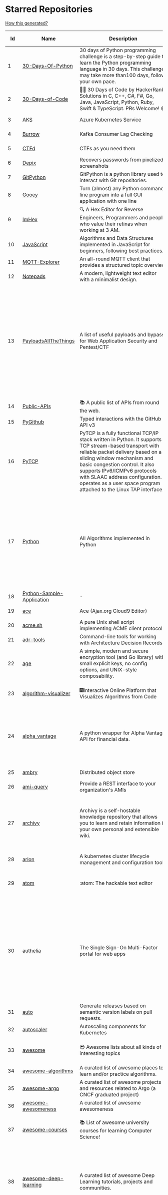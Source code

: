 # Starred Repositories  
[How this generated?](../master/USAGE.md)  
  
| Id 			| Name			| Description | Star Counts | Topics/Tags   | Last Updated 	|  
| ----------- | ----------- 	| ----------- | ----------- | ----------- 	| -----------   |  
|1|[30-Days-Of-Python](https://github.com/Asabeneh/30-Days-Of-Python.git)|30 days of Python programming challenge is a step-by-step guide to learn the Python programming language in 30 days. This challenge may take more than100 days, follow your own pace. |17310||11-12-2022|  
|2|[30-Days-of-Code](https://github.com/xeoneux/30-Days-of-Code.git)|👨‍💻 30 Days of Code by HackerRank Solutions in C, C++, C#, F#, Go, Java, JavaScript, Python, Ruby, Swift & TypeScript. PRs Welcome! 😄|798||17-8-2022|  
|3|[AKS](https://github.com/Azure/AKS.git)|Azure Kubernetes Service|1644||30-11-2022|  
|4|[Burrow](https://github.com/linkedin/Burrow.git)|Kafka Consumer Lag Checking|3382||1-12-2022|  
|5|[CTFd](https://github.com/CTFd/CTFd.git)|CTFs as you need them|4378||14-12-2022|  
|6|[Depix](https://github.com/beurtschipper/Depix.git)|Recovers passwords from pixelized screenshots|23071|||  
|7|[GitPython](https://github.com/gitpython-developers/GitPython.git)|GitPython is a python library used to interact with Git repositories.|3767||28-11-2022|  
|8|[Gooey](https://github.com/chriskiehl/Gooey.git)|Turn (almost) any Python command line program into a full GUI application with one line|16961||8-5-2022|  
|9|[ImHex](https://github.com/WerWolv/ImHex.git)|🔍 A Hex Editor for Reverse Engineers, Programmers and people who value their retinas when working at 3 AM.|22875|||  
|10|[JavaScript](https://github.com/TheAlgorithms/JavaScript.git)|Algorithms and Data Structures implemented in JavaScript for beginners, following best practices.|24136||19-12-2022|  
|11|[MQTT-Explorer](https://github.com/thomasnordquist/MQTT-Explorer.git)|An all-round MQTT client that provides a structured topic overview|2089||27-2-2022|  
|12|[Notepads](https://github.com/0x7c13/Notepads.git)|A modern, lightweight text editor with a minimalist design.|6994|||  
|13|[PayloadsAllTheThings](https://github.com/swisskyrepo/PayloadsAllTheThings.git)|A list of useful payloads and bypass for Web Application Security and Pentest/CTF|43874|pentest, payload, bypass, web-application, hacking, vulnerability, bounty, methodology, privilege-escalation, penetration-testing, cheatsheet, security, enumeration, bugbounty, redteam, payloads, hacktoberfest|13-12-2022|  
|14|[Public-APIs](https://github.com/n0shake/Public-APIs.git)|📚 A public list of APIs from round the web.|19256||29-11-2022|  
|15|[PyGithub](https://github.com/PyGithub/PyGithub.git)|Typed interactions with the GitHub API v3|5685||15-12-2022|  
|16|[PyTCP](https://github.com/ccie18643/PyTCP.git)|PyTCP is a fully functional TCP/IP stack written in Python. It supports TCP stream-based transport with reliable packet delivery based on a sliding window mechanism and basic congestion control. It also supports IPv6/ICMPv6 protocols with SLAAC address configuration. It operates as a user space program attached to the Linux TAP interface.|270||27-11-2022|  
|17|[Python](https://github.com/TheAlgorithms/Python.git)|All Algorithms implemented in Python|150176|python, algorithm, algorithms-implemented, algorithm-competitions, algos, sorts, searches, sorting-algorithms, education, learn, practice, community-driven, interview, hacktoberfest|19-12-2022|  
|18|[Python-Sample-Application](https://github.com/uber/Python-Sample-Application.git)|-|363||9-3-2015|  
|19|[ace](https://github.com/ajaxorg/ace.git)|Ace (Ajax.org Cloud9 Editor)|25200||19-12-2022|  
|20|[acme.sh](https://github.com/acmesh-official/acme.sh.git)|A pure Unix shell script implementing ACME client protocol|29692||23-11-2022|  
|21|[adr-tools](https://github.com/npryce/adr-tools.git)|Command-line tools for working with Architecture Decision Records|3672||30-3-2020|  
|22|[age](https://github.com/FiloSottile/age.git)|A simple, modern and secure encryption tool (and Go library) with small explicit keys, no config options, and UNIX-style composability.|12248||28-10-2022|  
|23|[algorithm-visualizer](https://github.com/algorithm-visualizer/algorithm-visualizer.git)|:fireworks:Interactive Online Platform that Visualizes Algorithms from Code|41882|algorithm, data-structure, visualization, animation|13-4-2022|  
|24|[alpha_vantage](https://github.com/RomelTorres/alpha_vantage.git)|A python wrapper for Alpha Vantage API for financial data.|3797|alpha-vantage, pandas, financial-data, python, stock, alphavantage, json, finance, api-wrapper, cryptocurrency, bitcoin|14-6-2021|  
|25|[ambry](https://github.com/linkedin/ambry.git)|Distributed object store|1574||21-12-2022|  
|26|[ami-query](https://github.com/intuit/ami-query.git)|Provide a REST interface to your organization's AMIs|39||31-8-2020|  
|27|[archivy](https://github.com/archivy/archivy.git)|Archivy is a self-hostable knowledge repository that allows you to learn and retain information in your own personal and extensible wiki.|2949|elasticsearch, knowledge, productivity, python, knowledge-base, note-taking, digital-brain, cli, hacktoberfest|6-12-2022|  
|28|[arlon](https://github.com/arlonproj/arlon.git)|A kubernetes cluster lifecycle management and configuration tool|110||21-12-2022|  
|29|[atom](https://github.com/atom/atom.git)|:atom: The hackable text editor|58978|atom, editor, javascript, electron, windows, linux, macos|22-11-2022|  
|30|[authelia](https://github.com/authelia/authelia.git)|The Single Sign-On Multi-Factor portal for web apps|14991|totp, u2f, ldap, nginx, sso-authentication, yubikey, two-factor-authentication, docker, cookie, kubernetes, sso, multifactor, push-notifications, traefik, mfa, two-factor, authentication, security, golang, 2fa||  
|31|[auto](https://github.com/intuit/auto.git)|Generate releases based on semantic version labels on pull requests.|1885||13-9-2022|  
|32|[autoscaler](https://github.com/kubernetes/autoscaler.git)|Autoscaling components for Kubernetes|6370||20-12-2022|  
|33|[awesome](https://github.com/sindresorhus/awesome.git)|😎 Awesome lists about all kinds of interesting topics|230650|awesome, awesome-list, unicorns, lists, resources|17-12-2022|  
|34|[awesome-algorithms](https://github.com/tayllan/awesome-algorithms.git)|A curated list of awesome places to learn and/or practice algorithms.|12853||9-5-2022|  
|35|[awesome-argo](https://github.com/terrytangyuan/awesome-argo.git)|A curated list of awesome projects and resources related to Argo (a CNCF graduated project)|1079||15-12-2022|  
|36|[awesome-awesomeness](https://github.com/bayandin/awesome-awesomeness.git)|A curated list of awesome awesomeness|29646||24-3-2022|  
|37|[awesome-courses](https://github.com/prakhar1989/awesome-courses.git)|:books: List of awesome university courses for learning Computer Science!|44520|computer-science, courses, awesome-list, awesome|12-11-2022|  
|38|[awesome-deep-learning](https://github.com/ChristosChristofidis/awesome-deep-learning.git)|A curated list of awesome Deep Learning tutorials, projects and communities.|19957|deep-learning, neural-network, machine-learning, awesome, awesome-list, recurrent-networks, deep-networks, deep-learning-tutorial, face-images|14-11-2022|  
|39|[awesome-docker](https://github.com/veggiemonk/awesome-docker.git)|:whale: A curated list of Docker resources and projects|23696|docker, awesome, awesome-list, container, tools, dockerfile, list, moby, docker-container, docker-image, docker-environment, docker-deployment, docker-swarm, docker-api, docker-monitoring, docker-machine, docker-security, docker-registry|10-12-2022|  
|40|[awesome-flask](https://github.com/humiaozuzu/awesome-flask.git)|A curated list of awesome Flask resources and plugins|11034||17-9-2019|  
|41|[awesome-go](https://github.com/avelino/awesome-go.git)|A curated list of awesome Go frameworks, libraries and software|93172|golang, golang-library, go, awesome, awesome-list, hacktoberfest|18-12-2022|  
|42|[awesome-hyper](https://github.com/bnb/awesome-hyper.git)|🖥 Delightful Hyper plugins, themes, and resources|10146|||  
|43|[awesome-interview-questions](https://github.com/DopplerHQ/awesome-interview-questions.git)|:octocat: A curated awesome list of lists of interview questions. Feel free to contribute! :mortar_board: |52128|awesome-list, awesomeness, interview-questions, interviewing, interview-practice, ruby, javascript, awesome, list, python-interview-questions, rails-interview, javascript-interview-questions, angularjs-interview-questions, android-interview-questions|16-11-2021|  
|44|[awesome-kubernetes](https://github.com/ramitsurana/awesome-kubernetes.git)|A curated list for awesome kubernetes sources :ship::tada:|13315||27-11-2022|  
|45|[awesome-macOS](https://github.com/iCHAIT/awesome-macOS.git)|  A curated list of awesome applications, softwares, tools and shiny things for macOS.|13725||12-12-2022|  
|46|[awesome-machine-learning](https://github.com/josephmisiti/awesome-machine-learning.git)|A curated list of awesome Machine Learning frameworks, libraries and software.|57018||6-12-2022|  
|47|[awesome-macos-command-line](https://github.com/herrbischoff/awesome-macos-command-line.git)|Use your macOS terminal shell to do awesome things.|26797|macos, macosx, shell, terminal, awesome-list, awesome, list|2-9-2021|  
|48|[awesome-microservices](https://github.com/mfornos/awesome-microservices.git)|A curated list of Microservice Architecture related principles and technologies.|11668||1-9-2022|  
|49|[awesome-pentest](https://github.com/enaqx/awesome-pentest.git)|A collection of awesome penetration testing resources, tools and other shiny things|17446|awesome, awesome-list|25-8-2022|  
|50|[awesome-python](https://github.com/vinta/awesome-python.git)|A curated list of awesome Python frameworks, libraries, software and resources|150348||4-12-2022|  
|51|[awesome-readme](https://github.com/matiassingers/awesome-readme.git)|A curated list of awesome READMEs|13506||13-12-2022|  
|52|[awesome-sanic](https://github.com/mekicha/awesome-sanic.git)|A curated list of awesome Sanic resources and extensions|617||26-10-2022|  
|53|[awesome-scalability](https://github.com/binhnguyennus/awesome-scalability.git)|The Patterns of Scalable, Reliable, and Performant Large-Scale Systems|42453|system-design, backend, scalability, interview, architecture, devops, design-patterns, interview-questions, awesome-list, big-data, awesome, resources, lists, web-development, programming, system, interview-practice, computer-science, distributed-systems, machine-learning|4-12-2022|  
|54|[awesome-selfhosted](https://github.com/awesome-selfhosted/awesome-selfhosted.git)|A list of Free Software network services and web applications which can be hosted on your own servers|112493|selfhosted, awesome, awesome-list, privacy, hosting, cloud, self-hosted|20-12-2022|  
|55|[awesome-shell](https://github.com/alebcay/awesome-shell.git)|A curated list of awesome command-line frameworks, toolkits, guides and gizmos. Inspired by awesome-php.|25868|||  
|56|[awesome-sysadmin](https://github.com/awesome-foss/awesome-sysadmin.git)|A curated list of amazingly awesome open source sysadmin resources.|16083|awesome, awesome-list, sysadmin, list|17-12-2022|  
|57|[awesome-vscode](https://github.com/viatsko/awesome-vscode.git)|🎨 A curated list of delightful VS Code packages and resources.|21605|visual-studio, vscode, vscode-theme, vscode-extension, awesome, awesome-list, list, visualstudio, visual-studio-code, visual-studio-code-extension, visual-studio-code-theme|15-11-2022|  
|58|[awless](https://github.com/wallix/awless.git)|A Mighty CLI for AWS|4889||10-12-2018|  
|59|[aws-cdk](https://github.com/aws/aws-cdk.git)|The AWS Cloud Development Kit is a framework for defining cloud infrastructure in code|9639||21-12-2022|  
|60|[aws-cli](https://github.com/aws/aws-cli.git)|Universal Command Line Interface for Amazon Web Services|13246||20-12-2022|  
|61|[aws-cloudformation-user-guide](https://github.com/awsdocs/aws-cloudformation-user-guide.git)|The open source version of the AWS CloudFormation User Guide|687||12-9-2022|  
|62|[aws-eks-kubernetes-masterclass](https://github.com/stacksimplify/aws-eks-kubernetes-masterclass.git)|AWS EKS Kubernetes - Masterclass   DevOps, Microservices|679||3-3-2022|  
|63|[aws-load-balancer-controller](https://github.com/kubernetes-sigs/aws-load-balancer-controller.git)|A Kubernetes controller for Elastic Load Balancers|3161||19-12-2022|  
|64|[azkaban](https://github.com/azkaban/azkaban.git)|Azkaban workflow manager.|4183||20-12-2022|  
|65|[azure-cli](https://github.com/Azure/azure-cli.git)|Azure Command-Line Interface|3352||21-12-2022|  
|66|[azure-monitor-opencensus-python](https://github.com/Azure-Samples/azure-monitor-opencensus-python.git)|Sample repository demonstrating Azure Monitor exporters for Opencensus Python|17||3-8-2022|  
|67|[azure-rest-api-specs](https://github.com/Azure/azure-rest-api-specs.git)|The source for REST API specifications for Microsoft Azure.|1898||21-12-2022|  
|68|[badges](https://github.com/Naereen/badges.git)|:pencil: Markdown code for lots of small badges :ribbon: :pushpin: (shields.io, forthebadge.com etc) :sunglasses:. Contributions are welcome! Please add yours!|3678||29-10-2022|  
|69|[bat](https://github.com/sharkdp/bat.git)|A cat(1) clone with wings.|38633||18-12-2022|  
|70|[bcc](https://github.com/iovisor/bcc.git)|BCC - Tools for BPF-based Linux IO analysis, networking, monitoring, and more|16209||17-12-2022|  
|71|[behave](https://github.com/behave/behave.git)|BDD, Python style.|2740||19-12-2022|  
|72|[bitcoin](https://github.com/bitcoin/bitcoin.git)|Bitcoin Core integration/staging tree|67458|bitcoin, c-plus-plus, p2p, cryptocurrency, cryptography|21-12-2022|  
|73|[black](https://github.com/psf/black.git)|The uncompromising Python code formatter|30498|||  
|74|[blackfriday](https://github.com/russross/blackfriday.git)|Blackfriday: a markdown processor for Go|5062||27-10-2020|  
|75|[blockly](https://github.com/google/blockly.git)|The web-based visual programming editor.|10856||19-12-2022|  
|76|[bokeh](https://github.com/bokeh/bokeh.git)|Interactive Data Visualization in the browser, from  Python|17019|bokeh, python, interactive-plots, javascript, visualization, plotting, plots, data-visualisation, notebooks, jupyter, visualisation, numfocus|21-12-2022|  
|77|[boto3](https://github.com/boto/boto3.git)|AWS SDK for Python|7776|python, aws, cloud, cloud-management, aws-sdk|20-12-2022|  
|78|[boulder](https://github.com/letsencrypt/boulder.git)|An ACME-based certificate authority, written in Go. |4504||19-12-2022|  
|79|[brackets](https://github.com/adobe/brackets.git)|An open source code editor for the web, written in JavaScript, HTML and CSS.|33508||18-3-2021|  
|80|[brooklin](https://github.com/linkedin/brooklin.git)|An extensible distributed system for reliable nearline data streaming at scale|804||14-12-2022|  
|81|[build-your-own-x](https://github.com/codecrafters-io/build-your-own-x.git)|Master programming by recreating your favorite technologies from scratch.|180020|programming, tutorials, tutorial-code, tutorial-exercises, free, awesome-list|19-12-2022|  
|82|[caddy](https://github.com/caddyserver/caddy.git)|Fast and extensible multi-platform HTTP/1-2-3 web server with automatic HTTPS|44956|go, web-server, caddyfile, http, http-server, reverse-proxy, https, tls, automatic-https, privacy, security, acme, caddy, golang, http3, hacktoberfest|20-12-2022|  
|83|[cello](https://github.com/cello-proj/cello.git)|Run infrastructure as code (IaC) software tools including CDK, Terraform and Cloud Formation via GitOps.|251||16-12-2022|  
|84|[cert-manager](https://github.com/cert-manager/cert-manager.git)|Automatically provision and manage TLS certificates in Kubernetes|9755|||  
|85|[cfssl](https://github.com/cloudflare/cfssl.git)|CFSSL: Cloudflare's PKI and TLS toolkit|7478||8-12-2022|  
|86|[chalice](https://github.com/aws/chalice.git)|Python Serverless Microframework for AWS|9363||1-9-2022|  
|87|[chaos-mesh](https://github.com/chaos-mesh/chaos-mesh.git)|A Chaos Engineering Platform for Kubernetes.|5395||15-12-2022|  
|88|[chaosmonkey](https://github.com/Netflix/chaosmonkey.git)|Chaos Monkey is a resiliency tool that helps applications tolerate random instance failures.|13022||30-10-2020|  
|89|[chartmuseum](https://github.com/helm/chartmuseum.git)|Host your own Helm Chart Repository|3052||15-12-2022|  
|90|[cheat.sh](https://github.com/chubin/cheat.sh.git)|the only cheat sheet you need|34177||18-4-2022|  
|91|[checkov](https://github.com/bridgecrewio/checkov.git)|Prevent cloud misconfigurations and find vulnerabilities during build-time in infrastructure as code, container images and open source packages with Checkov by Bridgecrew.|5023||21-12-2022|  
|92|[chef](https://github.com/chef/chef.git)|Chef Infra, a powerful automation platform that transforms infrastructure into code automating how infrastructure is configured, deployed and managed across any environment, at any scale|7083||20-12-2022|  
|93|[cilium](https://github.com/cilium/cilium.git)|eBPF-based Networking, Security, and Observability|13832||21-12-2022|  
|94|[clair](https://github.com/quay/clair.git)|Vulnerability Static Analysis for Containers|9232||9-12-2022|  
|95|[cli](https://github.com/cli/cli.git)|GitHub’s official command line tool|30772|github-api-v4, cli, git, golang|21-12-2022|  
|96|[cli-spinners](https://github.com/sindresorhus/cli-spinners.git)|Spinners for use in the terminal|2082||24-7-2022|  
|97|[cli53](https://github.com/barnybug/cli53.git)|Command line tool for Amazon Route 53|1831|||  
|98|[click](https://github.com/pallets/click.git)|Python composable command line interface toolkit|13298|python, cli, click, pallets|1-11-2022|  
|99|[cobra](https://github.com/spf13/cobra.git)|A Commander for modern Go CLI interactions|30003||15-12-2022|  
|100|[codebytere.github.io](https://github.com/codebytere/codebytere.github.io.git)|personal website|469||15-9-2022|  
|101|[coding-interview-university](https://github.com/jwasham/coding-interview-university.git)|A complete computer science study plan to become a software engineer.|241391||18-12-2022|  
|102|[compose](https://github.com/docker/compose.git)|Define and run multi-container applications with Docker|28072|docker, docker-compose, orchestration, go, golang|21-12-2022|  
|103|[computer-science](https://github.com/ossu/computer-science.git)|:mortar_board: Path to a free self-taught education in Computer Science!|129543|computer-science, awesome-list, courses, curriculum|19-12-2022|  
|104|[consul](https://github.com/hashicorp/consul.git)|Consul is a distributed, highly available, and data center aware solution to connect and configure applications across dynamic, distributed infrastructure.|25800|consul, service-mesh, service-discovery, kubernetes, vault, ecs, api-gateway|21-12-2022|  
|105|[containerd](https://github.com/containerd/containerd.git)|An open and reliable container runtime|12781||20-12-2022|  
|106|[core](https://github.com/home-assistant/core.git)|:house_with_garden: Open source home automation that puts local control and privacy first.|56812|python, home-automation, iot, internet-of-things, mqtt, raspberry-pi, asyncio, hacktoberfest|21-12-2022|  
|107|[coredns](https://github.com/coredns/coredns.git)|CoreDNS is a DNS server that chains plugins|10087||20-12-2022|  
|108|[coreutils](https://github.com/uutils/coreutils.git)|Cross-platform Rust rewrite of the GNU coreutils|12910|rust, coreutils, gnu-coreutils, busybox, cross-platform, command-line-tool|17-12-2022|  
|109|[crouton](https://github.com/dnschneid/crouton.git)|Chromium OS Universal Chroot Environment|8243||27-11-2022|  
|110|[curl](https://github.com/curl/curl.git)|A command line tool and library for transferring data with URL syntax, supporting DICT, FILE, FTP, FTPS, GOPHER, GOPHERS, HTTP, HTTPS, IMAP, IMAPS, LDAP, LDAPS, MQTT, POP3, POP3S, RTMP, RTMPS, RTSP, SCP, SFTP, SMB, SMBS, SMTP, SMTPS, TELNET, TFTP, WS and WSS. libcurl offers a myriad of powerful features|27788||21-12-2022|  
|111|[dailybot](https://github.com/sapumar/dailybot.git)|Simple telegram bot to remind about the daily stand up|8||23-12-2021|  
|112|[dashboard](https://github.com/kubernetes/dashboard.git)|General-purpose web UI for Kubernetes clusters|11988|||  
|113|[datamodel-code-generator](https://github.com/koxudaxi/datamodel-code-generator.git)|Pydantic model generator for easy conversion of JSON, OpenAPI, JSON Schema, and YAML data sources.|1321||20-12-2022|  
|114|[deepdiff](https://github.com/seperman/deepdiff.git)|DeepDiff: Deep Difference and search of any Python object/data. DeepHash: Hash of any object based on its contents. Delta: Use deltas to reconstruct objects by adding deltas together.|1538||11-12-2022|  
|115|[design-patterns-for-humans](https://github.com/kamranahmedse/design-patterns-for-humans.git)|An ultra-simplified explanation to design patterns|35627|design-patterns, architecture, software-engineering, engineering, principles, computer-science|27-8-2022|  
|116|[developer-roadmap](https://github.com/kamranahmedse/developer-roadmap.git)|Interactive roadmaps, guides and other educational content to help developers grow in their careers.|221891|computer-science, roadmap, developer-roadmap, frontend-roadmap, devops-roadmap, backend-roadmap, react-roadmap, angular-roadmap, python-roadmap, go-roadmap, java-roadmap, dba-roadmap, vue-roadmap, blockchain-roadmap, javascript-roadmap, nodejs-roadmap, qa-roadmap, software-architect-roadmap|20-12-2022|  
|117|[devops-exercises](https://github.com/bregman-arie/devops-exercises.git)|Linux, Jenkins, AWS, SRE, Prometheus, Docker, Python, Ansible, Git, Kubernetes, Terraform, OpenStack, SQL, NoSQL, Azure, GCP, DNS, Elastic, Network, Virtualization. DevOps Interview Questions|34818||12-12-2022|  
|118|[discourse](https://github.com/discourse/discourse.git)|A platform for community discussion. Free, open, simple.|37029|discourse, javascript, rails, ruby, ember, forum, postgresql|21-12-2022|  
|119|[dive](https://github.com/wagoodman/dive.git)|A tool for exploring each layer in a docker image|34967|docker, docker-image, inspector, explorer, cli, tui|2-7-2021|  
|120|[django](https://github.com/django/django.git)|The Web framework for perfectionists with deadlines.|67797||21-12-2022|  
|121|[django-health-check](https://github.com/revsys/django-health-check.git)|a pluggable app that runs a full check on the deployment, using a number of plugins to check e.g. database, queue server, celery processes, etc.|929|||  
|122|[dns](https://github.com/miekg/dns.git)|DNS library in Go|6662||12-11-2022|  
|123|[dnscontrol](https://github.com/StackExchange/dnscontrol.git)|Synchronize your DNS to multiple providers from a simple DSL|2450||19-12-2022|  
|124|[dnslib](https://github.com/paulc/dnslib.git)|A Python library to encode/decode DNS wire-format packets |238||28-10-2022|  
|125|[dnsperf](https://github.com/cobblau/dnsperf.git)|A DNS performance tool.|205||14-10-2017|  
|126|[docker-cheat-sheet](https://github.com/wsargent/docker-cheat-sheet.git)|Docker Cheat Sheet|21273|docker, cheet-sheet|23-6-2022|  
|127|[docker-development-youtube-series](https://github.com/marcel-dempers/docker-development-youtube-series.git)|-|3738||14-11-2022|  
|128|[dockerfiles](https://github.com/jessfraz/dockerfiles.git)|Various Dockerfiles I use on the desktop and on servers.|12902|dockerfiles, bash, docker, dockerfile, linux, shell, containers|27-3-2021|  
|129|[doitlive](https://github.com/sloria/doitlive.git)|Because sometimes you need to do it live|3221||14-8-2022|  
|130|[dotfiles](https://github.com/bbkane/dotfiles.git)|Configs for apps I care about|25||10-12-2022|  
|131|[draft-classic](https://github.com/Azure/draft-classic.git)|A tool for developers to create cloud-native applications on Kubernetes.|3944||26-2-2020|  
|132|[drawio](https://github.com/jgraph/drawio.git)|draw.io is a JavaScript, client-side editor for general diagramming and whiteboarding|32485|diagram, javascript, whiteboard|16-12-2022|  
|133|[duf](https://github.com/muesli/duf.git)|Disk Usage/Free Utility - a better 'df' alternative|10255|hacktoberfest, disk-space, disk-usage, df, linux, macos, freebsd, openbsd, windows, user-friendly, cli, terminal, filesystem, tui|3-12-2022|  
|134|[echarts](https://github.com/apache/echarts.git)|Apache ECharts is a powerful, interactive charting and data visualization library for browser|53684||20-12-2022|  
|135|[echo](https://github.com/labstack/echo.git)|High performance, minimalist Go web framework|24514|go, echo, web, middleware, microservice, websocket, ssl, letsencrypt, micro-framework, https, http2, web-framework, labstack-echo|17-12-2022|  
|136|[ecs-refarch-service-discovery](https://github.com/awslabs/ecs-refarch-service-discovery.git)|An EC2 Container Service Reference Architecture for providing Service Discovery to containers using CloudWatch Events, Lambda and Route 53 private hosted zones. |441||25-7-2016|  
|137|[eks-anywhere](https://github.com/aws/eks-anywhere.git)|Run Amazon EKS on your own infrastructure 🚀|1684|kubernetes, aws, k8s, kubernetes-cluster, kubernetes-deployment, eks, vmware, docker, baremetal, baremetal-provisioning, tinkerbell|21-12-2022|  
|138|[eks-node-viewer](https://github.com/awslabs/eks-node-viewer.git)|EKS Node Viewer|405||20-12-2022|  
|139|[elasticsearch](https://github.com/elastic/elasticsearch.git)|Free and Open, Distributed, RESTful Search Engine|62214|elasticsearch, java, search-engine|21-12-2022|  
|140|[emissary](https://github.com/emissary-ingress/emissary.git)|open source Kubernetes-native API gateway for microservices built on the Envoy Proxy|3958||20-12-2022|  
|141|[engineering-blogs](https://github.com/kilimchoi/engineering-blogs.git)|A curated list of engineering blogs|22563|engineering-blogs, tech, programming-blogs, software-development, lists|28-10-2022|  
|142|[etcd](https://github.com/etcd-io/etcd.git)|Distributed reliable key-value store for the most critical data of a distributed system|42153|etcd, raft, distributed-systems, kubernetes, go, database, key-value, consensus, distributed-database, cncf|21-12-2022|  
|143|[every-programmer-should-know](https://github.com/mtdvio/every-programmer-should-know.git)|A collection of (mostly) technical things every software developer should know about|66358||23-11-2022|  
|144|[examples](https://github.com/kubernetes/examples.git)|Kubernetes application example tutorials|5319||21-7-2022|  
|145|[excalidraw](https://github.com/excalidraw/excalidraw.git)|Virtual whiteboard for sketching hand-drawn like diagrams|37296||21-12-2022|  
|146|[external-dns](https://github.com/kubernetes-sigs/external-dns.git)|Configure external DNS servers (AWS Route53, Google CloudDNS and others) for Kubernetes Ingresses and Services|5889||13-12-2022|  
|147|[faas](https://github.com/openfaas/faas.git)|OpenFaaS - Serverless Functions Made Simple|22477|functions-as-a-service, functions, lambda, serverless, prometheus, kubernetes, k8s, serverless-functions, paas, gitops, faas, docker, golang, nodejs|14-12-2022|  
|148|[face_recognition](https://github.com/ageitgey/face_recognition.git)|The world's simplest facial recognition api for Python and the command line|46809|machine-learning, face-detection, face-recognition, python|10-6-2022|  
|149|[faker](https://github.com/joke2k/faker.git)|Faker is a Python package that generates fake data for you.|15178||30-11-2022|  
|150|[fastapi-utils](https://github.com/dmontagu/fastapi-utils.git)|Reusable utilities for FastAPI|1242||7-3-2020|  
|151|[fasthttp](https://github.com/valyala/fasthttp.git)|Fast HTTP package for Go. Tuned for high performance. Zero memory allocations in hot paths. Up to 10x faster than net/http|18835||18-12-2022|  
|152|[fd](https://github.com/sharkdp/fd.git)|A simple, fast and user-friendly alternative to 'find'|25704|command-line, tool, filesystem, search, regex, rust, cli, terminal, hacktoberfest|17-12-2022|  
|153|[first-contributions](https://github.com/firstcontributions/first-contributions.git)|🚀✨ Help beginners to contribute to open source projects|30612||19-12-2022|  
|154|[fish-shell](https://github.com/fish-shell/fish-shell.git)|The user-friendly command line shell.|20040|||  
|155|[flamethrower](https://github.com/DNS-OARC/flamethrower.git)|a DNS performance and functional testing utility supporting UDP, TCP, DoT and DoH (by @ns1labs)|264||7-12-2022|  
|156|[flasgger](https://github.com/flasgger/flasgger.git)|Easy OpenAPI specs and Swagger UI for your Flask API|3142||21-1-2022|  
|157|[flask](https://github.com/pallets/flask.git)|The Python micro framework for building web applications.|61360|||  
|158|[flask-swagger-ui](https://github.com/sveint/flask-swagger-ui.git)|Swagger UI blueprint for flask|154||24-5-2022|  
|159|[flux](https://github.com/fluxcd/flux.git)|Successor: https://github.com/fluxcd/flux2|6941||1-11-2022|  
|160|[forcediphttpsadapter](https://github.com/Roadmaster/forcediphttpsadapter.git)|A requests TransportAdapter allowing to force a specific IP for HTTPS connections.|43||1-11-2021|  
|161|[free-for-dev](https://github.com/ripienaar/free-for-dev.git)|A list of SaaS, PaaS and IaaS offerings that have free tiers of interest to devops and infradev|63705|free-for-developers, awesome-list|21-12-2022|  
|162|[free-programming-books](https://github.com/EbookFoundation/free-programming-books.git)|:books: Freely available programming books|258874|education, books, list, resource, hacktoberfest|18-12-2022|  
|163|[frp](https://github.com/fatedier/frp.git)|A fast reverse proxy to help you expose a local server behind a NAT or firewall to the internet.|62945|proxy, reverse-proxy, tunnel, nat, go, firewall, frp, expose, http-proxy|18-12-2022|  
|164|[fucking-algorithm](https://github.com/labuladong/fucking-algorithm.git)|刷算法全靠套路，认准 labuladong 就够了！English version supported! Crack LeetCode, not only how, but also why. |112727|leetcode, algorithms, interview-questions, data-structures, kmp, dynamic-programming, computer-science, dynamic-programming-algorithm|21-12-2022|  
|165|[game_control](https://github.com/ChoudharyChanchal/game_control.git)|-|743||19-7-2020|  
|166|[gin](https://github.com/gin-gonic/gin.git)|Gin is a HTTP web framework written in Go (Golang). It features a Martini-like API with much better performance -- up to 40 times faster. If you need smashing performance, get yourself some Gin.|65205|server, middleware, framework, go, router, performance, gin|21-12-2022|  
|167|[git-standup](https://github.com/kamranahmedse/git-standup.git)|Recall what you did on the last working day. Psst! or be nosy and find what someone else in your team did ;-)|7274||30-9-2021|  
|168|[gitbook](https://github.com/GitbookIO/gitbook.git)|📝 Modern documentation format and toolchain using Git and Markdown|25242||27-12-2018|  
|169|[github-cheat-sheet](https://github.com/tiimgreen/github-cheat-sheet.git)|A list of cool features of Git and GitHub.|38606|awesome, awesome-list, list, github, git|28-5-2022|  
|170|[github1s](https://github.com/conwnet/github1s.git)|One second to read GitHub code with VS Code.|21499|hacktoberfest, vscode|7-12-2022|  
|171|[gitignore](https://github.com/github/gitignore.git)|A collection of useful .gitignore templates|141981|gitignore, git|18-12-2022|  
|172|[gitui](https://github.com/extrawurst/gitui.git)|Blazing 💥 fast terminal-ui for git written in rust 🦀|11683|rust, tui, terminal, git, command-line-tool, command-line-interface, async, hacktoberfest, bash|21-12-2022|  
|173|[glb-director](https://github.com/github/glb-director.git)|GitHub Load Balancer Director and supporting tooling.|2224|||  
|174|[gloo](https://github.com/solo-io/gloo.git)|The Feature-rich, Kubernetes-native, Next-Generation API Gateway Built on Envoy|3640||20-12-2022|  
|175|[go-fuzz](https://github.com/dvyukov/go-fuzz.git)|Randomized testing for Go|4530||26-7-2022|  
|176|[go-github](https://github.com/google/go-github.git)|Go library for accessing the GitHub v3 API|9008||16-12-2022|  
|177|[go-metrics](https://github.com/rcrowley/go-metrics.git)|Go port of Coda Hale's Metrics library|3323||27-12-2020|  
|178|[go-restful](https://github.com/emicklei/go-restful.git)|package for building REST-style Web Services using Go|4675||19-11-2022|  
|179|[go-spew](https://github.com/davecgh/go-spew.git)|Implements a deep pretty printer for Go data structures to aid in debugging|5418||30-8-2018|  
|180|[gobgp](https://github.com/osrg/gobgp.git)|BGP implemented in the Go Programming Language|3088||11-12-2022|  
|181|[goldmark](https://github.com/yuin/goldmark.git)|:trophy: A markdown parser written in Go. Easy to extend, standard(CommonMark) compliant, well structured.|2469||12-11-2022|  
|182|[google-api-python-client](https://github.com/googleapis/google-api-python-client.git)|🐍 The official Python client library for Google's discovery based APIs.|6165|||  
|183|[google-cloud-python](https://github.com/googleapis/google-cloud-python.git)|Google Cloud Client Library for Python|4061||14-12-2022|  
|184|[google-maps-services-python](https://github.com/googlemaps/google-maps-services-python.git)|Python client library for Google Maps API Web Services|3759||22-11-2022|  
|185|[goreleaser](https://github.com/goreleaser/goreleaser.git)|Deliver Go binaries as fast and easily as possible|11026|homebrew, golang, travis, release-automation, docker, snapcraft, package, deb, rpm, go, apk, hacktoberfest, github-actions|21-12-2022|  
|186|[gotty](https://github.com/sorenisanerd/gotty.git)|Share your terminal as a web application|1675||28-11-2022|  
|187|[gotty](https://github.com/yudai/gotty.git)|Share your terminal as a web application|17357|tty, terminal, browser, web, go, websocket, javascript, typescript|13-12-2017|  
|188|[gping](https://github.com/orf/gping.git)|Ping, but with a graph|6966|rust, command-line, cli, ping, linux, graph, network-monitoring, shell|20-12-2022|  
|189|[grafana](https://github.com/grafana/grafana.git)|The open and composable observability and data visualization platform. Visualize metrics, logs, and traces from multiple sources like Prometheus, Loki, Elasticsearch, InfluxDB, Postgres and many more. |53129||21-12-2022|  
|190|[graphene-django](https://github.com/graphql-python/graphene-django.git)|Integrate GraphQL into your Django project.|3991|||  
|191|[grex](https://github.com/pemistahl/grex.git)|A command-line tool and Rust library for generating regular expressions from user-provided test cases|5784|command-line-tool, tool, regex, regexp, regex-pattern, regular-expression, regular-expressions, rust, cli, rust-cli, terminal, rust-library, rust-crate|3-12-2022|  
|192|[guacamole-server](https://github.com/apache/guacamole-server.git)|Mirror of Apache Guacamole Server|2297||29-11-2022|  
|193|[halo](https://github.com/manrajgrover/halo.git)|💫 Beautiful spinners for terminal, IPython and Jupyter|2681||9-11-2020|  
|194|[haproxy](https://github.com/haproxy/haproxy.git)|HAProxy Load Balancer's development branch (mirror of git.haproxy.org)|3354||21-12-2022|  
|195|[helm](https://github.com/helm/helm.git)|The Kubernetes Package Manager|23340||19-12-2022|  
|196|[helm-git-repo](https://github.com/yks0000/helm-git-repo.git)|A Helm Repo (Automatically build index.yaml)|1||6-4-2021|  
|197|[helmfile](https://github.com/roboll/helmfile.git)|Deploy Kubernetes Helm Charts|3953||13-12-2022|  
|198|[hey](https://github.com/rakyll/hey.git)|HTTP load generator, ApacheBench (ab) replacement|14733||23-3-2021|  
|199|[homebrew-cask](https://github.com/Homebrew/homebrew-cask.git)|🍻 A CLI workflow for the administration of macOS applications distributed as binaries|19641||21-12-2022|  
|200|[how-web-works](https://github.com/vasanthk/how-web-works.git)|What happens behind the scenes when we type www.google.com in a browser?|12196||13-12-2022|  
|201|[howdoi](https://github.com/gleitz/howdoi.git)|instant coding answers via the command line|9803||5-12-2022|  
|202|[htmlq](https://github.com/mgdm/htmlq.git)|Like jq, but for HTML.|6284||13-10-2022|  
|203|[http-api-design](https://github.com/interagent/http-api-design.git)|HTTP API design guide extracted from work on the Heroku Platform API|13638||18-11-2021|  
|204|[httpstat](https://github.com/reorx/httpstat.git)|curl statistics made simple|5279||11-10-2022|  
|205|[httpstat](https://github.com/davecheney/httpstat.git)|It's like curl -v, with colours. |6205||10-10-2021|  
|206|[hub](https://github.com/github/hub.git)|A command-line tool that makes git easier to use with GitHub.|22208||1-12-2022|  
|207|[hugo](https://github.com/gohugoio/hugo.git)|The world’s fastest framework for building websites.|64316|go, hugo, static-site-generator, blog-engine, cms, content-management-system, documentation-tool|21-12-2022|  
|208|[hugo-PaperMod](https://github.com/adityatelange/hugo-PaperMod.git)| A fast, clean, responsive Hugo theme.|5090||20-12-2022|  
|209|[hygieia](https://github.com/hygieia/hygieia.git)|CapitalOne  DevOps Dashboard|3733||13-10-2022|  
|210|[hyper](https://github.com/vercel/hyper.git)|A terminal built on web technologies|39856||20-12-2022|  
|211|[ingress-nginx](https://github.com/kubernetes/ingress-nginx.git)|Ingress-NGINX Controller for Kubernetes|14047||21-12-2022|  
|212|[interactive-coding-challenges](https://github.com/donnemartin/interactive-coding-challenges.git)|120+ interactive Python coding interview challenges (algorithms and data structures).  Includes Anki flashcards.|26647|python, algorithm, data-structure, development, programming, coding, interview, interview-questions, interview-practice, competitive-programming|5-8-2020|  
|213|[interview](https://github.com/Olshansk/interview.git)|Everything you need to prepare for your technical interview|15935||14-9-2022|  
|214|[interviews](https://github.com/kdn251/interviews.git)|Everything you need to know to get the job.|58839|java, interview, interview-questions, interview-practice, interview-preparation, interview-prep, algorithm, algorithm-challenges, algorithms, algorithm-competitions, technical-coding-interview, leetcode, leetcode-solutions, leetcode-java, coding-interviews, coding-interview, coding-challenge, coding-challenges, leetcode-questions, interviews|6-6-2020|  
|215|[ipvs](https://github.com/cloudflare/ipvs.git)|Package ipvs allows you to manage Linux IPVS services and destinations|86||23-11-2021|  
|216|[ipython](https://github.com/ipython/ipython.git)|Official repository for IPython itself. Other repos in the IPython organization contain things like the website, documentation builds, etc.|15616|ipython, jupyter, data-science, notebook, python, repl, closember, hacktoberfest|21-12-2022|  
|217|[iris](https://github.com/kataras/iris.git)|The fastest HTTP/2 Go Web Framework. New, modern, easy to learn. Fast development with Code you control. Unbeatable cost-performance ratio :leaves: :rocket:   谢谢   #golang|23354||20-12-2022|  
|218|[istio](https://github.com/istio/istio.git)|Connect, secure, control, and observe services.|32081||21-12-2022|  
|219|[jaeger](https://github.com/jaegertracing/jaeger.git)|CNCF Jaeger, a Distributed Tracing Platform|16864||21-12-2022|  
|220|[javascript-algorithms](https://github.com/trekhleb/javascript-algorithms.git)|📝 Algorithms and data structures implemented in JavaScript with explanations and links to further readings|157240||5-12-2022|  
|221|[javascript-questions](https://github.com/lydiahallie/javascript-questions.git)|A long list of (advanced) JavaScript questions, and their explanations :sparkles:  |50696||30-11-2022|  
|222|[jedis](https://github.com/redis/jedis.git)|Redis Java client designed for performance and ease of use.|10836||13-12-2022|  
|223|[jellyfin](https://github.com/jellyfin/jellyfin.git)|The Free Software Media System|18944||20-12-2022|  
|224|[jira](https://github.com/go-jira/jira.git)|simple jira command line client in Go|2573||27-10-2022|  
|225|[jq](https://github.com/stedolan/jq.git)|Command-line JSON processor|23843||26-5-2022|  
|226|[jsii](https://github.com/aws/jsii.git)|jsii allows code in any language to naturally interact with JavaScript classes. It is the technology that enables the AWS Cloud Development Kit to deliver polyglot libraries from a single codebase!|2163||14-12-2022|  
|227|[json-server](https://github.com/typicode/json-server.git)|Get a full fake REST API with zero coding in less than 30 seconds (seriously)|64718||13-12-2022|  
|228|[jsonschema](https://github.com/python-jsonschema/jsonschema.git)|An implementation of the JSON Schema specification for Python|3952||19-12-2022|  
|229|[k2tf](https://github.com/sl1pm4t/k2tf.git)|Kubernetes YAML to Terraform HCL converter|973||29-5-2022|  
|230|[k6](https://github.com/grafana/k6.git)|A modern load testing tool, using Go and JavaScript - https://k6.io|18927|golang, load-testing, load-generator, javascript, es6, performance, go|20-12-2022|  
|231|[kafka-monitor](https://github.com/linkedin/kafka-monitor.git)|Xinfra Monitor monitors the availability of Kafka clusters by producing synthetic workloads using end-to-end pipelines to obtain derived vital statistics - E2E latency, service produce/consume availability, offsets commit availability & latency, message loss rate and more.|1930|||  
|232|[kaniko](https://github.com/GoogleContainerTools/kaniko.git)|Build Container Images In Kubernetes|11531||10-11-2022|  
|233|[kapacitor](https://github.com/influxdata/kapacitor.git)|Open source framework for processing, monitoring, and alerting on time series data|2169||16-12-2022|  
|234|[katib](https://github.com/kubeflow/katib.git)|Repository for hyperparameter tuning|1264||14-12-2022|  
|235|[katran](https://github.com/facebookincubator/katran.git)|A high performance layer 4 load balancer|3937||21-12-2022|  
|236|[kb](https://github.com/gnebbia/kb.git)|A minimalist command line knowledge base manager|2915|knowledge, cheatsheets, procedures, methodology, pentest-tool, knowledge-base, rtfm, notes, notes-management-system, cli, notebook|22-9-2022|  
|237|[keras-yolo2](https://github.com/experiencor/keras-yolo2.git)|Easy training on custom dataset. Various backends (MobileNet and SqueezeNet) supported. A YOLO demo to detect raccoon run entirely in brower is accessible at https://git.io/vF7vI (not on Windows).|1710||31-12-2019|  
|238|[kind](https://github.com/kubernetes-sigs/kind.git)|Kubernetes IN Docker - local clusters for testing Kubernetes|10900|||  
|239|[kong](https://github.com/Kong/kong.git)|🦍 The Cloud-Native API Gateway |33624|api-gateway, nginx, luajit, microservices, api-management, serverless, apis, iot, consul, docker, reverse-proxy, cloud-native, microservice, kong, devops, servicecontrol, kubernetes, kubernetes-ingress-controller, kubernetes-ingress|21-12-2022|  
|240|[kops](https://github.com/kubernetes/kops.git)|Kubernetes Operations (kOps) - Production Grade k8s Installation, Upgrades and Management|14571|kubernetes, go, cncf, containers, kops|21-12-2022|  
|241|[kraken](https://github.com/uber/kraken.git)|P2P Docker registry capable of distributing TBs of data in seconds|5266||29-11-2022|  
|242|[kubebuilder](https://github.com/kubernetes-sigs/kubebuilder.git)|Kubebuilder - SDK for building Kubernetes APIs using CRDs|5927||18-12-2022|  
|243|[kubectl-aliases](https://github.com/ahmetb/kubectl-aliases.git)|Programmatically generated handy kubectl aliases.|2758||5-4-2022|  
|244|[kubeflow](https://github.com/kubeflow/kubeflow.git)|Machine Learning Toolkit for Kubernetes|12126|||  
|245|[kubernetes](https://github.com/kubernetes/kubernetes.git)|Production-Grade Container Scheduling and Management|94574||21-12-2022|  
|246|[kubernetes-handbook](https://github.com/rootsongjc/kubernetes-handbook.git)|Kubernetes中文指南/云原生应用架构实战手册 -  https://jimmysong.io/kubernetes-handbook|10414||16-9-2022|  
|247|[kubernetes-network-policy-recipes](https://github.com/ahmetb/kubernetes-network-policy-recipes.git)|Example recipes for Kubernetes Network Policies that you can just copy paste|4542||20-12-2022|  
|248|[kubernetes-the-hard-way](https://github.com/kelseyhightower/kubernetes-the-hard-way.git)|Bootstrap Kubernetes the hard way on Google Cloud Platform. No scripts.|33837||2-5-2021|  
|249|[kubescape](https://github.com/kubescape/kubescape.git)|Kubescape is a K8s open-source tool providing a multi-cloud K8s single pane of glass, including risk analysis, security compliance, RBAC visualizer and image vulnerabilities scanning. |7446|kubernetes, security, nsa, mitre-attack, devops, best-practice, vulnerability-detection|11-12-2022|  
|250|[kubeshark](https://github.com/kubeshark/kubeshark.git)|The API traffic viewer for Kubernetes providing deep visibility into all API traffic and payloads going in, out and across containers and pods inside a Kubernetes cluster. Think TCPDump and Wireshark re-invented for Kubernetes|7535||21-12-2022|  
|251|[kubesphere](https://github.com/kubesphere/kubesphere.git)|The container platform tailored for Kubernetes multi-cloud, datacenter, and edge management ⎈ 🖥 ☁️|11674|||  
|252|[kubespray](https://github.com/kubernetes-sigs/kubespray.git)|Deploy a Production Ready Kubernetes Cluster|13269||21-12-2022|  
|253|[kubewatch](https://github.com/vmware-archive/kubewatch.git)|Watch k8s events and trigger Handlers|2420||8-4-2022|  
|254|[labs](https://github.com/docker/labs.git)|This is a collection of tutorials for learning how to use Docker with various tools. Contributions welcome.|11043||18-4-2022|  
|255|[landscape](https://github.com/cncf/landscape.git)|🌄The Cloud Native Interactive Landscape filters and sorts hundreds of projects and products, and shows details including GitHub stars, funding or market cap, first and last commits, contributor counts, headquarters location, and recent tweets.|8593||20-12-2022|  
|256|[lazydocker](https://github.com/jesseduffield/lazydocker.git)|The lazier way to manage everything docker|25104||13-12-2022|  
|257|[learn-python3](https://github.com/jerry-git/learn-python3.git)|Jupyter notebooks for teaching/learning Python 3|5388||2-8-2020|  
|258|[learn-regex](https://github.com/ziishaned/learn-regex.git)|Learn regex the easy way|43263|regex, regular-expression, learn-regex|1-2-2022|  
|259|[learnopencv](https://github.com/spmallick/learnopencv.git)|Learn OpenCV  : C++ and Python Examples|17649|computer-vision, machine-learning, ai, deep-learning, deep-neural-networks, deeplearning, computervision, opencv, opencv-python, opencv-library, opencv3, opencv-cpp, opencv-tutorial|20-12-2022|  
|260|[leetcode](https://github.com/gouthampradhan/leetcode.git)|Leetcode solutions|3113||11-11-2021|  
|261|[lens](https://github.com/lensapp/lens.git)|Lens - The way the world runs Kubernetes|20089||20-12-2022|  
|262|[lettuce-core](https://github.com/lettuce-io/lettuce-core.git)|Advanced Java Redis client for thread-safe sync, async, and reactive usage. Supports Cluster, Sentinel, Pipelining, and codecs.|4821||6-12-2022|  
|263|[leveldb](https://github.com/google/leveldb.git)|LevelDB is a fast key-value storage library written at Google that provides an ordered mapping from string keys to string values.|31464||18-7-2022|  
|264|[life](https://github.com/cheeaun/life.git)|Life - a timeline of important events in my life|2689||14-10-2018|  
|265|[linkerd2](https://github.com/linkerd/linkerd2.git)|Ultralight, security-first service mesh for Kubernetes. Main repo for Linkerd 2.x.|9143|||  
|266|[linux](https://github.com/torvalds/linux.git)|Linux kernel source tree|143269||20-12-2022|  
|267|[linux-insides](https://github.com/0xAX/linux-insides.git)|A little bit about a linux kernel|27611|linux-kernel, linux-insides, linux|20-11-2022|  
|268|[litestream](https://github.com/benbjohnson/litestream.git)|Streaming replication for SQLite.|7809|||  
|269|[litmus](https://github.com/litmuschaos/litmus.git)|Litmus helps  SREs and developers practice chaos engineering in a Cloud-native way. Chaos experiments are published at the ChaosHub  (https://hub.litmuschaos.io). Community notes is at https://hackmd.io/a4Zu_sH4TZGeih-xCimi3Q|3430|chaos-engineering, kubernetes, litmus, chaos-experiments, cloud-native, kubernetes-resources, chaoshub, hacktoberfest, cncf, operator-sdk, operator, microservices, site-reliability-engineering, crd, golang, ansible, chaos-testing, fault-injection|20-12-2022|  
|270|[localstack](https://github.com/localstack/localstack.git)|💻  A fully functional local AWS cloud stack. Develop and test your cloud & Serverless apps offline!|45200|aws, localstack, testing, continuous-integration, developer-tools, python, cloud|21-12-2022|  
|271|[locust](https://github.com/locustio/locust.git)|Scalable load testing tool written in Python|20348|locust, python, load-testing, performance-testing, http, benchmarking, load-generator|20-12-2022|  
|272|[logrus](https://github.com/sirupsen/logrus.git)|Structured, pluggable logging for Go.|21840||19-7-2022|  
|273|[loguru](https://github.com/Delgan/loguru.git)|Python logging made (stupidly) simple|13618|python, logging, logger, log|21-12-2022|  
|274|[machine](https://github.com/docker/machine.git)|Machine management for a container-centric world|6536||2-9-2019|  
|275|[managers-playbook](https://github.com/ksindi/managers-playbook.git)|:book: Heuristics for effective management|5052|management, one-on-ones, feedback, advice, coaching, meetings, decision-making|23-4-2022|  
|276|[mangum](https://github.com/jordaneremieff/mangum.git)|AWS Lambda support for ASGI applications|1148||27-11-2022|  
|277|[marathon](https://github.com/mesosphere/marathon.git)|Deploy and manage containers (including Docker) on top of Apache Mesos at scale.|4050|||  
|278|[markdown-here](https://github.com/adam-p/markdown-here.git)|Google Chrome, Firefox, and Thunderbird extension that lets you write email in Markdown and render it before sending.|57563||30-9-2018|  
|279|[mattermost-server](https://github.com/mattermost/mattermost-server.git)|Mattermost is an open source platform for secure collaboration across the entire software development lifecycle.|24510|collaboration, mattermost, golang, react-native, hacktoberfest|20-12-2022|  
|280|[mdBook](https://github.com/rust-lang/mdBook.git)|Create book from markdown files. Like Gitbook but implemented in Rust|11428||17-12-2022|  
|281|[memray](https://github.com/bloomberg/memray.git)|Memray is a memory profiler for Python|9686||9-12-2022|  
|282|[mergestat-lite](https://github.com/mergestat/mergestat-lite.git)|Query git repositories with SQL. Generate reports, perform status checks, analyze codebases. 🔍 📊|3219||16-12-2022|  
|283|[metallb](https://github.com/metallb/metallb.git)|A network load-balancer implementation for Kubernetes using standard routing protocols|5407||20-12-2022|  
|284|[microservices-demo](https://github.com/GoogleCloudPlatform/microservices-demo.git)|Sample cloud-first application with 10 microservices showcasing Kubernetes, Istio, and gRPC.|13419||19-12-2022|  
|285|[microsoft-authentication-library-for-python](https://github.com/AzureAD/microsoft-authentication-library-for-python.git)|Microsoft Authentication Library (MSAL) for Python makes it easy to authenticate to Azure Active Directory. These documented APIs are stable https://msal-python.readthedocs.io. If you have questions but do not have a github account, ask your questions on Stackoverflow with tag "msal" + "python".|508||9-12-2022|  
|286|[minio](https://github.com/minio/minio.git)|Multi-Cloud :cloud: Object Storage |36767|go, storage, cloud, s3, objectstorage, cloudstorage, amazon-s3, cloudnative, k8s, kubernetes, multi-cloud, multi-cloud-kubernetes|20-12-2022|  
|287|[miniserve](https://github.com/svenstaro/miniserve.git)|🌟 For when you really just want to serve some files over HTTP right now!|4012|serve, http-server, server, static-files, cli, command-line, command-line-tool|19-12-2022|  
|288|[mkcert](https://github.com/FiloSottile/mkcert.git)|A simple zero-config tool to make locally trusted development certificates with any names you'd like.|38840|https, tls, certificates, local-development, localhost, root-ca, macos, linux, windows, ios, firefox, chrome|26-4-2022|  
|289|[moby](https://github.com/moby/moby.git)|Moby Project - a collaborative project for the container ecosystem to assemble container-based systems|64781|docker, containers, go|21-12-2022|  
|290|[moto](https://github.com/spulec/moto.git)|A library that allows you to easily mock out tests based on AWS infrastructure.|6453|||  
|291|[my-mac-os](https://github.com/nikitavoloboev/my-mac-os.git)|List of applications and tools that make my macOS experience even more amazing|19242|macos, curated, alfred, macros, personal, applications, karabiner, mac-setup, ios, nix, awesome|9-12-2022|  
|292|[mypy](https://github.com/python/mypy.git)|Optional static typing for Python|14371|python, types, typing, typechecker, linter|21-12-2022|  
|293|[nativefier](https://github.com/nativefier/nativefier.git)|Make any web page a desktop application|32423||7-11-2022|  
|294|[netdata](https://github.com/netdata/netdata.git)|Real-time performance monitoring, done right! https://www.netdata.cloud|61506||21-12-2022|  
|295|[nginx-admins-handbook](https://github.com/trimstray/nginx-admins-handbook.git)|How to improve NGINX performance, security, and other important things.|12909|nginx, nginx-proxy, nginx-configuration, security, performance, http, https, ssllabs, notes, cheatsheet, reference, handbook, best-practices, hacks, snippets, tengine, openresty|20-10-2021|  
|296|[nginx-module-vts](https://github.com/vozlt/nginx-module-vts.git)|Nginx virtual host traffic status module|2797|c, nginx, nginx-module, nginx-vhost-traffic-status, vozlt-nginx-modules, monitoring|18-10-2022|  
|297|[ngrok](https://github.com/inconshreveable/ngrok.git)|Introspected tunnels to localhost|22424||31-5-2016|  
|298|[nocode](https://github.com/kelseyhightower/nocode.git)|The best way to write secure and reliable applications. Write nothing; deploy nowhere.|54689||21-1-2020|  
|299|[novu](https://github.com/novuhq/novu.git)|The open-source notification infrastructure for products|14735||21-12-2022|  
|300|[nprogress](https://github.com/rstacruz/nprogress.git)|For slim progress bars like on YouTube, Medium, etc|24955||19-4-2020|  
|301|[ntopng](https://github.com/ntop/ntopng.git)|Web-based Traffic and Security Network Traffic Monitoring|4977|ntopng, realtime, network, sflow, ipfix, traffic-monitoring, packet-analyser, packet-processing, netflow, snmp, ebpf, docker, kubernetes|21-12-2022|  
|302|[nuclei](https://github.com/projectdiscovery/nuclei.git)|Fast and customizable vulnerability scanner based on simple YAML based DSL.|10977||11-12-2022|  
|303|[og-aws](https://github.com/open-guides/og-aws.git)|📙 Amazon Web Services — a practical guide|32971||24-8-2022|  
|304|[onedev](https://github.com/theonedev/onedev.git)|Self-hosted Git Server with CI/CD and Kanban|10496||21-12-2022|  
|305|[opencensus-python](https://github.com/census-instrumentation/opencensus-python.git)|A stats collection and distributed tracing framework|638||17-11-2022|  
|306|[opencost](https://github.com/opencost/opencost.git)|Cross-cloud cost allocation models for Kubernetes workloads|3130||19-12-2022|  
|307|[opencv-python](https://github.com/opencv/opencv-python.git)|Automated CI toolchain to produce precompiled opencv-python, opencv-python-headless, opencv-contrib-python and opencv-contrib-python-headless packages.|3163|opencv, python, wheel, python-3, opencv-python, opencv-contrib-python, precompiled, pypi, manylinux|20-12-2022|  
|308|[opengrok](https://github.com/oracle/opengrok.git)|OpenGrok is a fast and usable source code search and cross reference engine, written in Java|3769||14-12-2022|  
|309|[operator-sdk](https://github.com/operator-framework/operator-sdk.git)|SDK for building Kubernetes applications. Provides high level APIs, useful abstractions, and project scaffolding.|6184||9-12-2022|  
|310|[ora](https://github.com/sindresorhus/ora.git)|Elegant terminal spinner|8085||26-7-2022|  
|311|[osquery](https://github.com/osquery/osquery.git)|SQL powered operating system instrumentation, monitoring, and analytics.|19759|security, monitoring, intrusion-detection, sql, hacktoberfest|20-12-2022|  
|312|[oss-fuzz](https://github.com/google/oss-fuzz.git)|OSS-Fuzz - continuous fuzzing for open source software.|8178||20-12-2022|  
|313|[outrun](https://github.com/Overv/outrun.git)|Execute a local command using the processing power of another Linux machine.|3070||22-3-2021|  
|314|[pace](https://github.com/CodeByZach/pace.git)|Automatically add a progress bar to your site.|15516|pace, progress-bar, pace-js, loading-bar, loading-indicator, loading-animation|15-7-2022|  
|315|[packer](https://github.com/hashicorp/packer.git)|Packer is a tool for creating identical machine images for multiple platforms from a single source configuration.|14127||20-12-2022|  
|316|[pendulum](https://github.com/sdispater/pendulum.git)|Python datetimes made easy|5232||24-11-2022|  
|317|[perf-tools](https://github.com/brendangregg/perf-tools.git)|Performance analysis tools based on Linux perf_events (aka perf) and ftrace|8773||14-1-2020|  
|318|[pex](https://github.com/pantsbuild/pex.git)|A library and tool for generating .pex (Python EXecutable) files|2190||15-12-2022|  
|319|[pi-hole](https://github.com/pi-hole/pi-hole.git)|A black hole for Internet advertisements|40048|pi-hole, ad-blocker, shell, blocker, raspberry-pi, cloud, dnsmasq, dhcp, dhcp-server, dns-server, dashboard, hacktoberfest|19-12-2022|  
|320|[pinpoint](https://github.com/pinpoint-apm/pinpoint.git)|APM, (Application Performance Management) tool for large-scale distributed systems. |12527|||  
|321|[pipeline](https://github.com/tektoncd/pipeline.git)|A cloud-native Pipeline resource.|7511||21-12-2022|  
|322|[poetry](https://github.com/python-poetry/poetry.git)|Python packaging and dependency management made easy|22985|python, dependency-manager, package-manager, packaging, poetry|18-12-2022|  
|323|[pongo2](https://github.com/flosch/pongo2.git)|Django-syntax like template-engine for Go|2414||12-9-2022|  
|324|[professional-programming](https://github.com/charlax/professional-programming.git)|A collection of learning resources for curious software engineers|22293|read-articles, programmer, professional, scalability, concepts, documentation, lessons-learned, engineer, programming-language, learning, architecture, computer-science, software-engineering|28-11-2022|  
|325|[professional-services](https://github.com/GoogleCloudPlatform/professional-services.git)|Common solutions and tools developed by Google Cloud's Professional Services team|2363||9-12-2022|  
|326|[profile-summary-for-github](https://github.com/tipsy/profile-summary-for-github.git)|Tool for visualizing GitHub profiles|19673|kotlin, webapp, github-api, javalin|8-10-2022|  
|327|[project-based-learning](https://github.com/practical-tutorials/project-based-learning.git)|Curated list of project-based tutorials|84095||28-8-2022|  
|328|[projen](https://github.com/projen/projen.git)|A new generation of project generators|1796||21-12-2022|  
|329|[prometheus](https://github.com/prometheus/prometheus.git)|The Prometheus monitoring system and time series database.|46029|monitoring, metrics, alerting, graphing, time-series, prometheus, hacktoberfest|21-12-2022|  
|330|[protobuf](https://github.com/protocolbuffers/protobuf.git)|Protocol Buffers - Google's data interchange format|57473|protobuf, protocol-buffers, protocol-compiler, protobuf-runtime, protoc, serialization, marshalling, rpc|21-12-2022|  
|331|[public-apis](https://github.com/public-apis/public-apis.git)|A collective list of free APIs|220715|api, public-apis, free, apis, list, development, software, public, resources, dataset, open-source, public-api, lists|19-7-2022|  
|332|[pulsar](https://github.com/apache/pulsar.git)|Apache Pulsar - distributed pub-sub messaging system|12073||21-12-2022|  
|333|[pyWhat](https://github.com/bee-san/pyWhat.git)|🐸   Identify anything. pyWhat easily lets you identify emails, IP addresses, and more. Feed it a .pcap file or some text and it'll tell you what it is! 🧙‍♀️|5596||15-11-2022|  
|334|[pydantic](https://github.com/pydantic/pydantic.git)|Data parsing and validation using Python type hints|11953||21-12-2022|  
|335|[pyenv](https://github.com/pyenv/pyenv.git)|Simple Python version management|29916|python, shell|20-12-2022|  
|336|[pygradle](https://github.com/linkedin/pygradle.git)|Using Gradle to build Python projects|563||3-3-2020|  
|337|[pyinotify](https://github.com/seb-m/pyinotify.git)|Monitoring filesystems events with inotify on Linux.|2213||4-6-2015|  
|338|[pykiteconnect](https://github.com/zerodha/pykiteconnect.git)|The official Python client library for the Kite Connect trading APIs|746|||  
|339|[pyscript](https://github.com/pyscript/pyscript.git)|Home Page: https://pyscript.net  Examples: https://pyscript.net/examples|15164||20-12-2022|  
|340|[pytest](https://github.com/pytest-dev/pytest.git)|The pytest framework makes it easy to write small tests, yet scales to support complex functional testing|9606||17-12-2022|  
|341|[python](https://github.com/kubernetes-client/python.git)|Official Python client library for kubernetes|5364||29-11-2022|  
|342|[python-cheatsheet](https://github.com/gto76/python-cheatsheet.git)|Comprehensive Python Cheatsheet|30870|cheatsheet, python, reference, python-cheatsheet|19-12-2022|  
|343|[python-container](https://github.com/googleapis/python-container.git)|-|35||15-12-2022|  
|344|[python-docs-samples](https://github.com/GoogleCloudPlatform/python-docs-samples.git)|Code samples used on cloud.google.com|5988||20-12-2022|  
|345|[python-fire](https://github.com/google/python-fire.git)|Python Fire is a library for automatically generating command line interfaces (CLIs) from absolutely any Python object.|23521|python, cli|12-12-2022|  
|346|[python-patterns](https://github.com/faif/python-patterns.git)|A collection of design patterns/idioms in Python|36071|||  
|347|[python-prompt-toolkit](https://github.com/prompt-toolkit/python-prompt-toolkit.git)|Library for building powerful interactive command line applications in Python|8065||6-12-2022|  
|348|[python-slack-sdk](https://github.com/slackapi/python-slack-sdk.git)|Slack Developer Kit for Python|3509||9-12-2022|  
|349|[python-terraform](https://github.com/beelit94/python-terraform.git)|-|409||21-6-2022|  
|350|[rancher](https://github.com/rancher/rancher.git)|Complete container management platform|20349||21-12-2022|  
|351|[ray](https://github.com/ray-project/ray.git)|Ray is a unified framework for scaling AI and Python applications. Ray consists of a core distributed runtime and a toolkit of libraries (Ray AIR) for accelerating ML workloads.|23152||21-12-2022|  
|352|[reactjs-interview-questions](https://github.com/sudheerj/reactjs-interview-questions.git)|List of top 500 ReactJS Interview Questions & Answers....Coding exercise questions are coming soon!!|25974||15-12-2022|  
|353|[realworld](https://github.com/gothinkster/realworld.git)|"The mother of all demo apps" — Exemplary fullstack Medium.com clone powered by React, Angular, Node, Django, and many more 🏅|71015||20-12-2022|  
|354|[redis-datasets](https://github.com/redis-developer/redis-datasets.git)|A Curated List of Sample Redis Datasets|48||6-12-2021|  
|355|[redis-py](https://github.com/redis/redis-py.git)|Redis Python Client|11011||21-12-2022|  
|356|[redoc](https://github.com/Redocly/redoc.git)|📘  OpenAPI/Swagger-generated API Reference Documentation|19175||31-10-2022|  
|357|[request](https://github.com/request/request.git)|🏊🏾 Simplified HTTP request client.|25587||11-2-2020|  
|358|[requests](https://github.com/psf/requests.git)|A simple, yet elegant, HTTP library.|48731|python, http, forhumans, requests, python-requests, client, humans, cookies|21-11-2022|  
|359|[resume-cli](https://github.com/jsonresume/resume-cli.git)|CLI tool to easily setup a new resume 📑|4218||23-10-2022|  
|360|[resume.github.com](https://github.com/resume/resume.github.com.git)|Resumes generated using the GitHub informations|58925||5-8-2016|  
|361|[rich](https://github.com/Textualize/rich.git)|Rich is a Python library for rich text and beautiful formatting in the terminal.|41183|python, python3, python-library, terminal, terminal-color, markdown, tables, syntax-highlighting, ansi-colors, progress-bar-python, progress-bar, traceback, rich, tracebacks-rich, emoji, tui|19-12-2022|  
|362|[roadmap](https://github.com/github/roadmap.git)|GitHub public roadmap|7068|roadmap, github, github-enterprise|27-10-2022|  
|363|[rook](https://github.com/rook/rook.git)|Storage Orchestration for Kubernetes|10584|||  
|364|[roxy-wi](https://github.com/hap-wi/roxy-wi.git)|Web interface for managing Haproxy, Nginx, Apache and Keepalived servers|1171||9-12-2022|  
|365|[runc](https://github.com/opencontainers/runc.git)|CLI tool for spawning and running containers according to the OCI specification|9857||16-12-2022|  
|366|[rundeck](https://github.com/rundeck/rundeck.git)|Enable Self-Service Operations: Give specific users access to your existing tools, services, and scripts|4792|rundeck, devops, deployment, scheduler, automation, orchestration, ansible, audit, sre, operations, ops, devops-tools, devops-team, runbook, hacktoberfest|20-12-2022|  
|367|[rust](https://github.com/rust-lang/rust.git)|Empowering everyone to build reliable and efficient software.|75695||20-12-2022|  
|368|[salt](https://github.com/saltstack/salt.git)|Software to automate the management and configuration of any infrastructure or application at scale. Get access to the Salt software package repository here: |12916|python, configuration-management, remote-execution, infrastructure-management, zeromq, event-stream, event-management, cloud-providers, cloud-management, cloud-provisioning, infrasructure, infrastructure-automation, infrastructure-as-code, infrastructure-as-a-code, iot, edge, cloud|20-12-2022|  
|369|[sanic-prometheus](https://github.com/dkruchinin/sanic-prometheus.git)|Prometheus metrics for Sanic,  an async python web server|74||12-10-2020|  
|370|[scalene](https://github.com/plasma-umass/scalene.git)|Scalene: a high-performance, high-precision CPU, GPU, and memory profiler for Python|6950|python, profiling, performance-analysis, cpu-profiling, profiler, python-profilers, gpu-programming, scalene, profiles-memory, performance-cpu, cpu, memory-allocation, gpu, memory-consumption|16-12-2022|  
|371|[schedule](https://github.com/dbader/schedule.git)|Python job scheduling for humans.|10382||23-4-2022|  
|372|[schema](https://github.com/keleshev/schema.git)|Schema validation just got Pythonic|2690|||  
|373|[school-of-sre](https://github.com/linkedin/school-of-sre.git)|At LinkedIn, we are using this curriculum for onboarding our entry-level talents into the SRE role.|5882||3-10-2022|  
|374|[scrapy](https://github.com/scrapy/scrapy.git)|Scrapy, a fast high-level web crawling & scraping framework for Python.|45411|python, scraping, crawling, framework, crawler, hacktoberfest|15-12-2022|  
|375|[sdkman-cli](https://github.com/sdkman/sdkman-cli.git)|The SDKMAN! Command Line Interface|5017||19-12-2022|  
|376|[sealed-secrets](https://github.com/bitnami-labs/sealed-secrets.git)|A Kubernetes controller and tool for one-way encrypted Secrets|5738||20-12-2022|  
|377|[semgrep](https://github.com/returntocorp/semgrep.git)|Lightweight static analysis for many languages. Find bug variants with patterns that look like source code.|7506|static-analysis, static-code-analysis, java, go, sast, semgrep, r2c, c, python, ruby, javascript, typescript|21-12-2022|  
|378|[serverless](https://github.com/serverless/serverless.git)|⚡ Serverless Framework – Build web, mobile and IoT applications with serverless architectures using AWS Lambda, Azure Functions, Google CloudFunctions & more! – |43928|serverless, serverless-framework, serverless-architectures, aws-lambda, google-cloud-functions, azure-functions, aws, microservice, aws-dynamodb|20-12-2022|  
|379|[serverless-application-model](https://github.com/aws/serverless-application-model.git)|The AWS Serverless Application Model (AWS SAM) transform is a AWS CloudFormation macro that transforms SAM templates into CloudFormation templates.|8857|serverless, aws, lambda, aws-sam, sam, sam-specification, serverless-applications, serverless-application-model|20-12-2022|  
|380|[service-fabric](https://github.com/microsoft/service-fabric.git)|Service Fabric is a distributed systems platform for packaging, deploying, and managing stateless and stateful distributed applications and containers at large scale.|2946||14-12-2022|  
|381|[shellcheck](https://github.com/koalaman/shellcheck.git)|ShellCheck, a static analysis tool for shell scripts|30861|haskell, shell, static-analysis, bash, linter, developer-tools|13-12-2022|  
|382|[signoz](https://github.com/SigNoz/signoz.git)|SigNoz is an open-source APM. It helps developers monitor their applications & troubleshoot problems, an open-source alternative to DataDog, NewRelic, etc. 🔥 🖥.   👉  Open source Application Performance Monitoring (APM) & Observability tool|10789|||  
|383|[simple-kubernetes-webhook](https://github.com/slackhq/simple-kubernetes-webhook.git)|This project is aimed at illustrating how to build a fully functioning kubernetes admission webhook in the simplest way possible.|103||14-10-2021|  
|384|[skipper](https://github.com/zalando/skipper.git)|An HTTP router and reverse proxy for service composition, including use cases like Kubernetes Ingress|2805||20-12-2022|  
|385|[slate](https://github.com/slatedocs/slate.git)|Beautiful static documentation for your API|34763||23-4-2022|  
|386|[speedtest-cli](https://github.com/sivel/speedtest-cli.git)|Command line interface for testing internet bandwidth using speedtest.net|12414||7-7-2021|  
|387|[sqlc](https://github.com/kyleconroy/sqlc.git)|Generate type-safe code from SQL|6983|go, postgresql, sql, orm, code-generator, mysql, python, kotlin, sqlite|10-12-2022|  
|388|[sqlflow](https://github.com/sql-machine-learning/sqlflow.git)|Brings SQL and AI together.|4653||13-5-2022|  
|389|[sre-interview-prep-guide](https://github.com/mxssl/sre-interview-prep-guide.git)|Site Reliability Engineer Interview Preparation Guide|3834||24-11-2022|  
|390|[ssl-cert-check](https://github.com/Matty9191/ssl-cert-check.git)|Send notifications when SSL certificates are about to expire.|623||29-9-2021|  
|391|[starlette](https://github.com/encode/starlette.git)|The little ASGI framework that shines. 🌟|7702||9-12-2022|  
|392|[starred-repo-toc](https://github.com/yks0000/starred-repo-toc.git)|Generates Markdown table for all Starred Repositories by a GitHub user.|27||21-12-2022|  
|393|[statsd](https://github.com/statsd/statsd.git)|Daemon for easy but powerful stats aggregation|16794||21-11-2022|  
|394|[steampipe](https://github.com/turbot/steampipe.git)|Use SQL to instantly query your cloud services (AWS, Azure, GCP and more). Open source CLI. No DB required. |4339||21-12-2022|  
|395|[strimzi-kafka-operator](https://github.com/strimzi/strimzi-kafka-operator.git)|Apache Kafka® running on Kubernetes|3602||20-12-2022|  
|396|[styleguide](https://github.com/google/styleguide.git)|Style guides for Google-originated open-source projects|32434||8-12-2022|  
|397|[system-design-interview](https://github.com/checkcheckzz/system-design-interview.git)|System design interview for IT companies|19200|interview, interview-questions, interview-preparation, design-systems, system, system-design|23-12-2020|  
|398|[system-design-primer](https://github.com/donnemartin/system-design-primer.git)|Learn how to design large-scale systems. Prep for the system design interview.  Includes Anki flashcards.|206023|programming, development, design, design-system, system, design-patterns, web, web-application, webapp, python, interview, interview-questions, interview-practice|11-12-2022|  
|399|[systeminformer](https://github.com/winsiderss/systeminformer.git)|A free, powerful, multi-purpose tool that helps you monitor system resources, debug software and detect malware. Brought to you by Winsider Seminars & Solutions, Inc. @ http://www.windows-internals.com|8318||21-12-2022|  
|400|[tech-interview-handbook](https://github.com/yangshun/tech-interview-handbook.git)|💯 Curated coding interview preparation materials for busy software engineers|83654|interview-questions, coding-interviews, interview-practice, interview-preparation, algorithm, algorithms, system-design, behavioral-interviews, algorithm-interview, algorithm-interview-questions|21-11-2022|  
|401|[telegraf](https://github.com/influxdata/telegraf.git)|The plugin-driven server agent for collecting & reporting metrics.|12308||20-12-2022|  
|402|[telegram-bot-heroku-deploy](https://github.com/AnshumanFauzdar/telegram-bot-heroku-deploy.git)|Detailed guide to initially deploy a simple telegram python bot to heroku|34||5-2-2022|  
|403|[teleport](https://github.com/gravitational/teleport.git)|The easiest, most secure way to access infrastructure.|13273||21-12-2022|  
|404|[terminalizer](https://github.com/faressoft/terminalizer.git)|🦄 Record your terminal and generate animated gif images or share a web player|13169||7-9-2022|  
|405|[terminals-are-sexy](https://github.com/k4m4/terminals-are-sexy.git)|💥 A curated list of Terminal frameworks, plugins & resources for CLI lovers.|10946|terminal, curated-list, awesome-lists, cli-lovers|13-4-2022|  
|406|[terraform-switcher](https://github.com/warrensbox/terraform-switcher.git)|A command line tool to switch between different versions of terraform  (install with homebrew and more)|1077||25-10-2022|  
|407|[terraformer](https://github.com/GoogleCloudPlatform/terraformer.git)|CLI tool to generate terraform files from existing infrastructure (reverse Terraform). Infrastructure to Code|9227|||  
|408|[terrascan](https://github.com/tenable/terrascan.git)|Detect compliance and security violations across Infrastructure as Code to mitigate risk before provisioning cloud native infrastructure.|3782||16-12-2022|  
|409|[textual](https://github.com/Textualize/textual.git)|Textual is a TUI (Text User Interface) framework for Python inspired by modern web development.|16656||21-12-2022|  
|410|[the-art-of-command-line](https://github.com/jlevy/the-art-of-command-line.git)|Master the command line, in one page|122898|bash, unix, documentation, linux, macos, windows|16-7-2022|  
|411|[the-book-of-secret-knowledge](https://github.com/trimstray/the-book-of-secret-knowledge.git)|A collection of inspiring lists, manuals, cheatsheets, blogs, hacks, one-liners, cli/web tools and more.|85150|awesome, awesome-list, lists, manuals, resources, howtos, hacks, search-engines, one-liners, cheatsheets, guidelines, sysops, devops, pentesters, security-researchers, linux, bsd, security, hacking|28-2-2022|  
|412|[thefuck](https://github.com/nvbn/thefuck.git)|Magnificent app which corrects your previous console command.|74897||25-9-2022|  
|413|[tldr](https://github.com/tldr-pages/tldr.git)|📚 Collaborative cheatsheets for console commands|42266|shell, man-page, tldr, manpages, documentation, terminal, command-line, console, examples, help, manual, hacktoberfest|21-12-2022|  
|414|[toha](https://github.com/hugo-toha/toha.git)|A Hugo theme for personal portfolio|683||12-11-2022|  
|415|[tokei](https://github.com/XAMPPRocky/tokei.git)|Count your code, quickly.|7465||19-12-2022|  
|416|[tqdm](https://github.com/tqdm/tqdm.git)|A Fast, Extensible Progress Bar for Python and CLI|23604|progressbar, progressmeter, progress-bar, meter, rate, console, terminal, time, progress, gui, python, parallel, cli, utilities, jupyter, discord, telegram, pandas, keras, closember|3-9-2022|  
|417|[traefik](https://github.com/traefik/traefik.git)|The Cloud Native Application Proxy|40851||7-12-2022|  
|418|[trivy](https://github.com/aquasecurity/trivy.git)|Find vulnerabilities, misconfigurations, secrets, SBOM in containers, Kubernetes, code repositories, clouds and more|15337|security, security-tools, docker, containers, vulnerability-scanners, vulnerability-detection, vulnerability, golang, go, kubernetes, hacktoberfest, devsecops, misconfiguration, infrastructure-as-code, iac|19-12-2022|  
|419|[troposphere](https://github.com/cloudtools/troposphere.git)|troposphere - Python library to create AWS CloudFormation descriptions|4793||9-12-2022|  
|420|[tv](https://github.com/alexhallam/tv.git)|📺(tv) Tidy Viewer is a cross-platform CLI csv pretty printer that uses column styling to maximize viewer enjoyment.|1833||8-10-2022|  
|421|[typer](https://github.com/tiangolo/typer.git)|Typer, build great CLIs. Easy to code. Based on Python type hints.|10028|||  
|422|[typing](https://github.com/python/typing.git)|Python static typing home. Hosts the documentation and a user help forum.|1337||10-10-2022|  
|423|[udemy-downloader-gui](https://github.com/FaisalUmair/udemy-downloader-gui.git)|A desktop application for downloading Udemy Courses|5815||11-8-2020|  
|424|[upterm](https://github.com/railsware/upterm.git)|A terminal emulator for the 21st century.|19376|tty, terminal, terminal-emulators, console, pty, typescript, electron, react, terminals, shell|20-5-2019|  
|425|[vector](https://github.com/Netflix/vector.git)|Vector is an on-host performance monitoring framework which exposes hand picked high resolution metrics to every engineer’s browser.|3590||10-10-2020|  
|426|[vegeta](https://github.com/tsenart/vegeta.git)|HTTP load testing tool and library. It's over 9000!|20572||20-9-2022|  
|427|[vercel](https://github.com/vercel/vercel.git)|Develop. Preview. Ship.|9730||21-12-2022|  
|428|[vim-airline](https://github.com/vim-airline/vim-airline.git)|lean & mean status/tabline for vim that's light as air|16990||16-12-2022|  
|429|[viper](https://github.com/spf13/viper.git)|Go configuration with fangs|21526||14-12-2022|  
|430|[vitess](https://github.com/vitessio/vitess.git)|Vitess is a database clustering system for horizontal scaling of MySQL.|15235||21-12-2022|  
|431|[vuls](https://github.com/future-architect/vuls.git)|Agent-less vulnerability scanner for Linux, FreeBSD, Container, WordPress, Programming language libraries, Network devices|9693||20-12-2022|  
|432|[wait-for-it](https://github.com/vishnubob/wait-for-it.git)|Pure bash script to test and wait on the availability of a TCP host and port|8280||22-8-2020|  
|433|[warhol.plugin.zsh](https://github.com/unixorn/warhol.plugin.zsh.git)|Colorize command output using grc and lscolors|54||29-11-2022|  
|434|[watchman](https://github.com/facebook/watchman.git)|Watches files and records, or triggers actions, when they change. |11398||21-12-2022|  
|435|[werkzeug](https://github.com/pallets/werkzeug.git)|The comprehensive WSGI web application library.|6235||19-12-2022|  
|436|[what-happens-when](https://github.com/alex/what-happens-when.git)|An attempt to answer the age old interview question "What happens when you type google.com into your browser and press enter?"|35680||8-2-2022|  
|437|[wrk](https://github.com/wg/wrk.git)|Modern HTTP benchmarking tool|33511||7-2-2021|  
|438|[wrk2](https://github.com/giltene/wrk2.git)|A constant throughput, correct latency recording variant of wrk|3674||24-9-2019|  
|439|[wtf](https://github.com/wtfutil/wtf.git)|The personal information dashboard for your terminal|14303|golang, dashboard, terminal, tui, cui, go, devops, wtf, wtfutil, hacktoberfest|17-12-2022|  
|440|[wuzz](https://github.com/asciimoo/wuzz.git)|Interactive cli tool for HTTP inspection|10194|curl, golang, cli, http, inspector, http-inspection, go|22-1-2021|  
|441|[xdp-tutorial](https://github.com/xdp-project/xdp-tutorial.git)|XDP tutorial|1581|||  
|442|[yaspin](https://github.com/pavdmyt/yaspin.git)|A lightweight terminal spinner for Python with safe pipes and redirects 🎁|597||11-10-2022|  
|443|[youtube-dl](https://github.com/ytdl-org/youtube-dl.git)|Command-line program to download videos from YouTube.com and other video sites|115942||13-11-2022|  
|444|[yq](https://github.com/mikefarah/yq.git)|yq is a portable command-line YAML, JSON, XML, CSV and properties processor|7035|yaml-processor, yaml, cli, golang, splat, devops-tools, portable, bash, xml, json, csv, properties|17-12-2022|  
|445|[ytfzf](https://github.com/pystardust/ytfzf.git)|A posix script to find and watch youtube videos from the terminal. (Without API)|2939||13-12-2022|  
|446|[zap](https://github.com/uber-go/zap.git)|Blazing fast, structured, leveled logging in Go.|17672||30-11-2022|  
|447|[zuul](https://github.com/Netflix/zuul.git)|Zuul is a gateway service that provides dynamic routing, monitoring, resiliency, security, and more.|12342||19-12-2022|  
  
